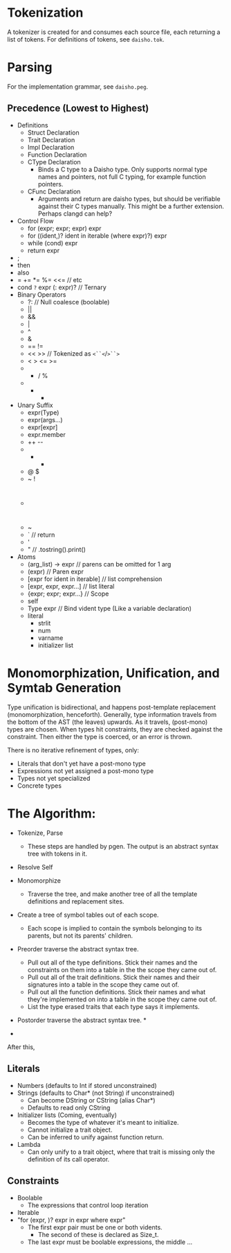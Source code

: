 # Tokenization

A tokenizer is created for and consumes each source file, each returning a list of tokens. For definitions of tokens, see `daisho.tok`.

# Parsing

For the implementation grammar, see `daisho.peg`.

## Precedence (Lowest to Highest)
* Definitions
  * Struct Declaration
  * Trait Declaration
  * Impl Declaration
  * Function Declaration
  * CType Declaration
    * Binds a C type to a Daisho type. Only supports normal type names and pointers, not full C typing, for example function pointers.
  * CFunc Declaration
    * Arguments and return are daisho types, but should be verifiable against their C types manually. This might be a further extension. Perhaps clangd can help?
* Control Flow
  * for (expr; expr; expr) expr
  * for ((ident,)? ident in iterable (where expr)?) expr
  * while (cond) expr
  * return expr
* ;
* then
* also
* = += *= %= <<= // etc
* cond `?` expr (: expr)? // Ternary
* Binary Operators
  * ?: // Null coalesce (boolable)
  * ||
  * &&
  * |
  * ^
  * &
  * == !=
  * << >> // Tokenized as `<``<`/`>``>`
  * < > <= >=
  * * / %
  * + -
* Unary Suffix
  * expr(Type)
  * expr(args...)
  * expr[expr]
  * expr.member
  * ++ --
  * + -
  * @ $
  * ~ !
  * #
  * ~
  * ` // return
  * '
  * " // .tostring().print()
* Atoms
  * (arg_list) -> expr // parens can be omitted for 1 arg
  * (expr) // Paren expr
  * [expr for ident in iterable] // list comprehension
  * [expr, expr, expr...] // list literal
  * {expr; expr; expr...} // Scope
  * self
  * Type expr // Bind vident type (Like a variable declaration)
  * literal
    * strlit
    * num
    * varname
    * initializer list


# Monomorphization, Unification, and Symtab Generation

Type unification is bidirectional, and happens post-template replacement (monomorphization, henceforth). Generally, type information travels from the bottom of the AST (the leaves) upwards. As it travels, (post-mono) types are chosen. When types hit constraints, they are checked against the constraint. Then either the type is coerced, or an error is thrown.

There is no iterative refinement of types, only:
  * Literals that don't yet have a post-mono type
  * Expressions not yet assigned a post-mono type
  * Types not yet specialized
  * Concrete types

# The Algorithm:
  * Tokenize, Parse
    * These steps are handled by pgen. The output is an abstract syntax tree with tokens in it.

  * Resolve Self

  * Monomorphize
    * Traverse the tree, and make another tree of all the template definitions and replacement sites.

  * Create a tree of symbol tables out of each scope.
    * Each scope is implied to contain the symbols belonging to its parents, but not its parents' children.

  * Preorder traverse the abstract syntax tree.
    * Pull out all of the type definitions. Stick their names and the constraints on them into a table in the the scope they came out of.
    * Pull out all of the trait definitions. Stick their names and their signatures into a table in the scope they came out of.
    * Pull out all the function definitions. Stick their names and what they're implemented on into a table in the scope they came out of.
    * List the type erased traits that each type says it implements.

  * Postorder traverse the abstract syntax tree.
    * 
  * 



After this, 


## Literals
  * Numbers (defaults to Int if stored unconstrained)
  * Strings (defaults to Char* (not String) if unconstrained)
    * Can become DString or CString (alias Char*)
    * Defaults to read only CString
  * Initializer lists (Coming, eventually)
    * Becomes the type of whatever it's meant to initialize.
    * Cannot initialize a trait object.
    * Can be inferred to unify against function return.
  * Lambda
    * Can only unify to a trait object, where that trait is missing only the definition of its call operator.

## Constraints
  * Boolable
    * The expressions that control loop iteration
  * Iterable
  * "for (expr, )? expr in expr where expr"
    * The first expr pair must be one or both vidents.
      * The second of these is declared as Size_t.
    * The last expr must be boolable expressions, the middle ...